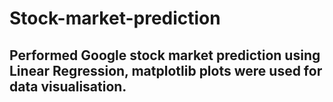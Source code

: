 # Stock-market-prediction

## Performed Google stock market prediction using Linear Regression, matplotlib plots were used for data visualisation. 
